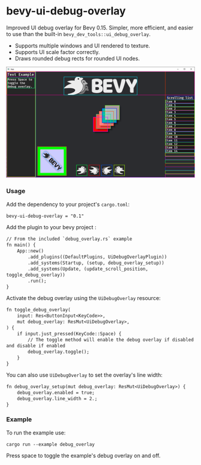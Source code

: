 # bevy-ui-debug-overlay

Improved UI debug overlay for Bevy 0.15. 
Simpler, more efficient, and easier to use than the built-in `bevy_dev_tools::ui_debug_overlay`.
* Supports multiple windows and UI rendered to texture.
* Supports UI scale factor correctly.
* Draws rounded debug rects for rounded UI nodes.

![Debug Overlay](debug_overlay.png)
### Usage

Add the dependency to your project's `cargo.toml`:
```
bevy-ui-debug-overlay = "0.1"
```

Add the plugin to your bevy project :
```
// From the included `debug_overlay.rs` example
fn main() {
    App::new()
        .add_plugins((DefaultPlugins, UiDebugOverlayPlugin))
        .add_systems(Startup, (setup, debug_overlay_setup))
        .add_systems(Update, (update_scroll_position, toggle_debug_overlay))
        .run();
}
```


Activate the debug overlay using the `UiDebugOverlay` resource:
```
fn toggle_debug_overlay(
    input: Res<ButtonInput<KeyCode>>,
    mut debug_overlay: ResMut<UiDebugOverlay>,
) {
    if input.just_pressed(KeyCode::Space) {
        // The toggle method will enable the debug overlay if disabled and disable if enabled
        debug_overlay.toggle();
    }
}
```

You can also use `UiDebugOverlay` to set the overlay's line width:
```
fn debug_overlay_setup(mut debug_overlay: ResMut<UiDebugOverlay>) {
    debug_overlay.enabled = true;
    debug_overlay.line_width = 2.;
}
```

### Example
To run the example use:
```
cargo run --example debug_overlay
```
Press space to toggle the example's debug overlay on and off.



